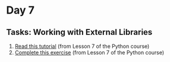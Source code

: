 # Day 7

## Tasks: Working with External Libraries

1. [Read this tutorial](https://www.kaggle.com/colinmorris/working-with-external-libraries) (from Lesson 7 of the Python course)
2. [Complete this exercise](https://www.kaggle.com/kernels/fork/1275190) (from Lesson 7 of the Python course)

